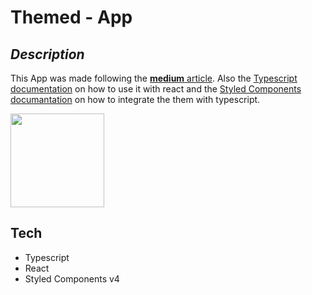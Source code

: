 # Themed - App

## _Description_

This App was made following the [**medium** article][1]. Also the [Typescript documentation][2] on how to use it with react and the [Styled Components documantation][3] on how to integrate the them with typescript.

<img src="https://upload.wikimedia.org/wikipedia/commons/thumb/a/a7/React-icon.svg/1280px-React-icon.svg.png" width="150">

## Tech

* Typescript
* React
* Styled Components v4

## 


[1]: https://medium.com/styled-components/styled-components-getting-started-c9818acbcbbd "Getting started with Styled Components"
[2]: https://github.com/Microsoft/TypeScript-React-Starter "Typescript and React doc"
[3]: https://www.styled-components.com/docs/api#typescript "Styled components integration"
